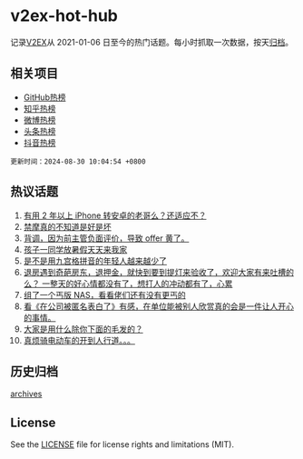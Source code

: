 # v2ex-hot-hub

 记录[V2EX](https://www.v2ex.com/)从 2021-01-06 日至今的热门话题。每小时抓取一次数据，按天[归档](archives)。
 
 ## 相关项目

- [GitHub热榜](https://github.com/lonnyzhang423/github-hot-hub)
- [知乎热榜](https://github.com/lonnyzhang423/zhihu-hot-hub)
- [微博热榜](https://github.com/lonnyzhang423/weibo-hot-hub)
- [头条热榜](https://github.com/lonnyzhang423/toutiao-hot-hub)
- [抖音热榜](https://github.com/lonnyzhang423/douyin-hot-hub)


 `更新时间：2024-08-30 10:04:54 +0800`

## 热议话题

1. [有用 2 年以上 iPhone 转安卓的老哥么？还适应不？](https://www.v2ex.com/t/1068629)
1. [禁摩真的不知道是好是坏](https://www.v2ex.com/t/1068693)
1. [背调，因为前主管负面评价，导致 offer 黄了。](https://www.v2ex.com/t/1068726)
1. [孩子一同学放暑假天天来我家](https://www.v2ex.com/t/1068639)
1. [是不是用九宫格拼音的年轻人越来越少了](https://www.v2ex.com/t/1068662)
1. [退房遇到奇葩房东，退押金，就快到要到提灯来验收了，欢迎大家有来吐槽的么？ 一整天的好心情都没有了，想打人的冲动都有了，心累](https://www.v2ex.com/t/1068722)
1. [组了一个丐版 NAS，看看佬们还有没有更丐的](https://www.v2ex.com/t/1068644)
1. [看《在公司被匿名表白了》有感，在单位能被别人欣赏真的会是一件让人开心的事情。](https://www.v2ex.com/t/1068666)
1. [大家是用什么除你下面的毛发的？](https://www.v2ex.com/t/1068847)
1. [真烦骑电动车的开到人行道。。。](https://www.v2ex.com/t/1068663)

## 历史归档

[archives](archives)

## License

See the [LICENSE](LICENSE) file for license rights and limitations (MIT).
